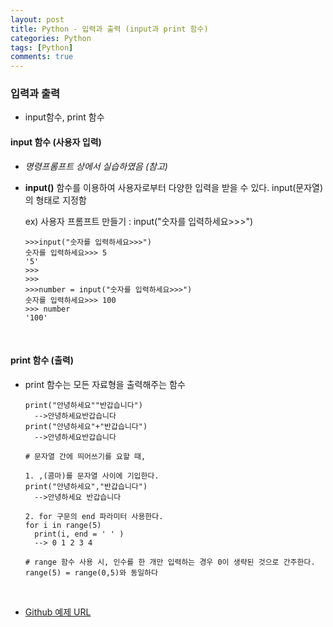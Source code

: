 ```yaml
---
layout: post
title: Python - 입력과 출력 (input과 print 함수)
categories: Python
tags: [Python]
comments: true
---
```




### 입력과 출력 

- input함수, print 함수



#### input 함수 (사용자 입력) 

- *명령프롬프트 상에서 실습하였음 (참고)*

- **input()** 함수를 이용하여 사용자로부터 다양한 입력을 받을 수 있다. input(문자열)의 형태로 지정함

  ex) 사용자 프롬프트 만들기 : input("숫자를 입력하세요>>>")

  ```
  >>>input("숫자를 입력하세요>>>")
  숫자를 입력하세요>>> 5 
  '5'
  >>>
  >>>
  >>>number = input("숫자를 입력하세요>>>")
  숫자를 입력하세요>>> 100
  >>> number
  '100'
  ```

  ​

#### print 함수 (출력)

- print 함수는 모든 자료형을 출력해주는 함수 

  ```
  print("안녕하세요""반갑습니다")
  	-->안녕하세요반갑습니다
  print("안녕하세요"+"반갑습니다")
  	-->안녕하세요반갑습니다

  # 문자열 간에 띄어쓰기를 요할 때,

  1. ,(콤마)를 문자열 사이에 기입한다.
  print("안녕하세요","반갑습니다")
  	-->안녕하세요 반갑습니다

  2. for 구문의 end 파라미터 사용한다.
  for i in range(5)
  	print(i, end = ' ' )
  	--> 0 1 2 3 4 

  # range 함수 사용 시, 인수를 한 개만 입력하는 경우 0이 생략된 것으로 간주한다.
  range(5) = range(0,5)와 동일하다
  ```

  ​




- [Github 예제 URL](https://github.com/DongmeeKim/Python-Study/blob/master/input%20output/input_print.py)

  ​